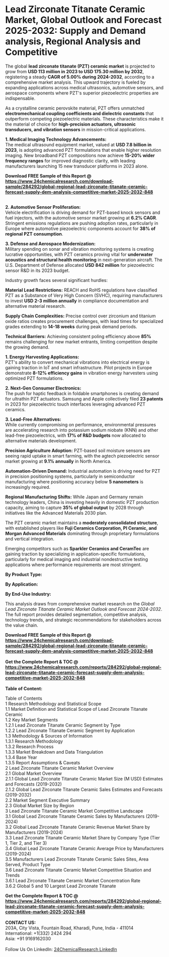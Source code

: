<h1>Lead Zirconate Titanate Ceramic Market, Global Outlook and Forecast 2025-2032: Supply and Demand analysis, Regional Analysis and Competitive</h1><p>The global <strong>lead zirconate titanate (PZT) ceramic market</strong> is projected to grow from <strong>USD 113 million in 2023 to USD 175.30 million by 2032</strong>, registering a steady <strong>CAGR of 5.00% during 2024-2032</strong>, according to a comprehensive market analysis. This upward trajectory is fueled by expanding applications across medical ultrasonics, automotive sensors, and aerospace components where PZT's superior piezoelectric properties are indispensable.</p><p>As a crystalline ceramic perovskite material, PZT offers unmatched <strong>electromechanical coupling coefficients and dielectric constants</strong> that outperform competing piezoelectric materials. These characteristics make it the material of choice for <strong>high-precision actuators, ultrasonic transducers, and vibration sensors</strong> in mission-critical applications.</p><p><strong>1. Medical Imaging Technology Advancements:</strong><br>
The medical ultrasound equipment market, valued at <strong>USD 7.8 billion in 2023</strong>, is adopting advanced PZT formulations that enable higher resolution imaging. New broadband PZT compositions now achieve <strong>15-20% wider frequency ranges</strong> for improved diagnostic clarity, with leading manufacturers launching 15 new transducer platforms in 2023 alone.</p><div><b>Download FREE Sample of this Report @ 
            <a href="https://www.24chemicalresearch.com/download-sample/284292/global-regional-lead-zirconate-titanate-ceramic-forecast-supply-dem-analysis-competitive-market-2025-2032-848">
            https://www.24chemicalresearch.com/download-sample/284292/global-regional-lead-zirconate-titanate-ceramic-forecast-supply-dem-analysis-competitive-market-2025-2032-848</a></b></div><br><p><strong>2. Automotive Sensor Proliferation:</strong><br>
Vehicle electrification is driving demand for PZT-based knock sensors and fuel injectors, with the automotive sensor market growing at <strong>6.2% CAGR</strong>. Stringent emissions regulations are pushing adoption rates, particularly in Europe where automotive piezoelectric components account for <strong>38% of regional PZT consumption</strong>.</p><p><strong>3. Defense and Aerospace Modernization:</strong><br>
Military spending on sonar and vibration monitoring systems is creating lucrative opportunities, with PZT ceramics proving vital for <strong>underwater acoustics and structural health monitoring</strong> in next-generation aircraft. The U.S. Department of Defense allocated <strong>USD 842 million</strong> for piezoelectric sensor R&amp;D in its 2023 budget.</p><p>Industry growth faces several significant hurdles:</p><p><strong>Material Lead Restrictions:</strong> REACH and RoHS regulations have classified PZT as a Substance of Very High Concern (SVHC), requiring manufacturers to invest <strong>USD 2-3 million annually</strong> in compliance documentation and alternative material research.</p><p><strong>Supply Chain Complexities:</strong> Precise control over zirconium and titanium oxide ratios creates procurement challenges, with lead times for specialized grades extending to <strong>14-18 weeks</strong> during peak demand periods.</p><p><strong>Technical Barriers:</strong> Achieving consistent poling efficiency above <strong>85%</strong> remains challenging for new market entrants, limiting competition despite the growing demand.</p><p><strong>1. Energy Harvesting Applications:</strong><br>
PZT's ability to convert mechanical vibrations into electrical energy is gaining traction in IoT and smart infrastructure. Pilot projects in Europe demonstrate <strong>8-12% efficiency gains</strong> in vibration energy harvesters using optimized PZT formulations.</p><p><strong>2. Next-Gen Consumer Electronics:</strong><br>
The push for haptic feedback in foldable smartphones is creating demand for ultrathin PZT actuators. Samsung and Apple collectively filed <strong>23 patents</strong> in 2023 for piezoelectric touch interfaces leveraging advanced PZT ceramics.</p><p><strong>3. Lead-Free Alternatives:</strong><br>
While currently compromising on performance, environmental pressures are accelerating research into potassium sodium niobate (KNN) and other lead-free piezoelectrics, with <strong>17% of R&amp;D budgets</strong> now allocated to alternative materials development.</p><p><strong>Precision Agriculture Adoption:</strong> PZT-based soil moisture sensors are seeing rapid uptake in smart farming, with the agtech piezoelectric sensor market growing at <strong>9.1% annually</strong> in North America.</p><p><strong>Automation-Driven Demand:</strong> Industrial automation is driving need for PZT in precision positioning systems, particularly in semiconductor manufacturing where positioning accuracy below <strong>5 nanometers</strong> is increasingly required.</p><p><strong>Regional Manufacturing Shifts:</strong> While Japan and Germany remain technology leaders, China is investing heavily in domestic PZT production capacity, aiming to capture <strong>35% of global output</strong> by 2028 through initiatives like the Advanced Materials 2030 plan.</p><p>The PZT ceramic market maintains a <strong>moderately consolidated structure</strong>, with established players like <strong>Fuji Ceramics Corporation, PI Ceramic, and Morgan Advanced Materials</strong> dominating through proprietary formulations and vertical integration.</p><p>Emerging competitors such as <strong>Sparkler Ceramics and CeramTec</strong> are gaining traction by specializing in application-specific formulations, particularly for medical imaging and industrial nondestructive testing applications where performance requirements are most stringent.</p><p><strong>By Product Type:</strong></p><p><strong>By Application:</strong></p><p><strong>By End-Use Industry:</strong></p><p>This analysis draws from comprehensive market research on the <em>Global Lead Zirconate Titanate Ceramic Market Outlook and Forecast 2024-2032</em>. The full report provides detailed segmentation, competitive analysis, technology trends, and strategic recommendations for stakeholders across the value chain.</p><div><b>Download FREE Sample of this Report @ 
            <a href="https://www.24chemicalresearch.com/download-sample/284292/global-regional-lead-zirconate-titanate-ceramic-forecast-supply-dem-analysis-competitive-market-2025-2032-848">
            https://www.24chemicalresearch.com/download-sample/284292/global-regional-lead-zirconate-titanate-ceramic-forecast-supply-dem-analysis-competitive-market-2025-2032-848</a></b></div><br><div><b>Get the Complete Report & TOC @ 
            <a href="https://www.24chemicalresearch.com/reports/284292/global-regional-lead-zirconate-titanate-ceramic-forecast-supply-dem-analysis-competitive-market-2025-2032-848">
            https://www.24chemicalresearch.com/reports/284292/global-regional-lead-zirconate-titanate-ceramic-forecast-supply-dem-analysis-competitive-market-2025-2032-848</a></b></div><br>
            <b>Table of Content:</b><p>Table of Contents<br />
1 Research Methodology and Statistical Scope<br />
1.1 Market Definition and Statistical Scope of Lead Zirconate Titanate Ceramic<br />
1.2 Key Market Segments<br />
1.2.1 Lead Zirconate Titanate Ceramic Segment by Type<br />
1.2.2 Lead Zirconate Titanate Ceramic Segment by Application<br />
1.3 Methodology & Sources of Information<br />
1.3.1 Research Methodology<br />
1.3.2 Research Process<br />
1.3.3 Market Breakdown and Data Triangulation<br />
1.3.4 Base Year<br />
1.3.5 Report Assumptions & Caveats<br />
2 Lead Zirconate Titanate Ceramic Market Overview<br />
2.1 Global Market Overview<br />
2.1.1 Global Lead Zirconate Titanate Ceramic Market Size (M USD) Estimates and Forecasts (2019-2032)<br />
2.1.2 Global Lead Zirconate Titanate Ceramic Sales Estimates and Forecasts (2019-2032)<br />
2.2 Market Segment Executive Summary<br />
2.3 Global Market Size by Region<br />
3 Lead Zirconate Titanate Ceramic Market Competitive Landscape<br />
3.1 Global Lead Zirconate Titanate Ceramic Sales by Manufacturers (2019-2024)<br />
3.2 Global Lead Zirconate Titanate Ceramic Revenue Market Share by Manufacturers (2019-2024)<br />
3.3 Lead Zirconate Titanate Ceramic Market Share by Company Type (Tier 1, Tier 2, and Tier 3)<br />
3.4 Global Lead Zirconate Titanate Ceramic Average Price by Manufacturers (2019-2024)<br />
3.5 Manufacturers Lead Zirconate Titanate Ceramic Sales Sites, Area Served, Product Type<br />
3.6 Lead Zirconate Titanate Ceramic Market Competitive Situation and Trends<br />
3.6.1 Lead Zirconate Titanate Ceramic Market Concentration Rate<br />
3.6.2 Global 5 and 10 Largest Lead Zirconate Titanate</p><div><b>Get the Complete Report & TOC @ 
            <a href="https://www.24chemicalresearch.com/reports/284292/global-regional-lead-zirconate-titanate-ceramic-forecast-supply-dem-analysis-competitive-market-2025-2032-848">
            https://www.24chemicalresearch.com/reports/284292/global-regional-lead-zirconate-titanate-ceramic-forecast-supply-dem-analysis-competitive-market-2025-2032-848</a></b></div><br><b>CONTACT US:</b><br>
            203A, City Vista, Fountain Road, Kharadi, Pune, India - 411014<br>
            International: +1(332) 2424 294<br>
            Asia: +91 9169162030 <br><br>
            Follow Us On LinkedIn: <a href="https://www.linkedin.com/company/24chemicalresearch/">24ChemicalResearch LinkedIn</a>